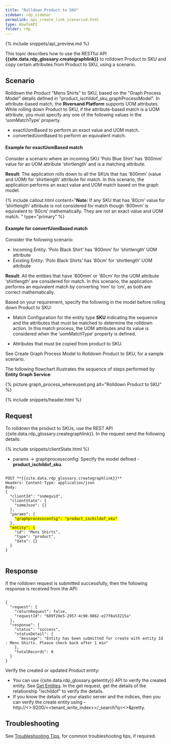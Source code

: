 ```yaml
---
title: "Rolldown Product to SKU"
sidebar: rdp_sidebar
permalink: api_create_link_scenario4.html
type: HowToAPI
folder: rdp
---
```


{% include snippets/api_preview.md %}

This topic describes how to use the RESTful API **{{site.data.rdp_glossary.creategraphlink}}** to rolldown Product to SKU and copy certain attributes from Product to SKU, using a scenario. 

## Scenario

Rolldown the Product "Mens Shirts" to SKU, based on the "Graph Process Model" details defined in "product_ischildof_sku_graphProcessModel". In attribute-based match, the **Riversand Platform** supports UOM attributes. While rolling down Product to SKU, if the attribute-based match is a UOM attribute, you must specify any one of the following values in the ‘uomMatchType’ property.
* exactUomBased to perform an exact value and UOM match. 
* convertedUomBased to perform an equivalent match. 

#### Example for exactUomBased match

Consider a scenario where an incoming SKU ‘Polo Blue Shirt’ has ‘800mm’ value for an UOM attribute ‘shirtlength’ and is a matching attribute.

**Result**: The application rolls down to all the SKUs that has ‘800mm’ (value and UOM) for ‘shirtlength’ attribute for match. In this scenario, the application performs an exact value and UOM match based on the graph model.

{% include callout.html content="**Note:** If any SKU that has ‘80cm’ value for ‘shirtlength’ attribute is not considered for match though ‘800mm’ is equivalent to ‘80cm’ mathematically. They are not an exact value and UOM match.
" type="primary" %}

#### Example for convertUomBased match

Consider the following scenario:
* Incoming Entity: ‘Polo Black Shirt’ has ‘800mm’ for ‘shirtlength’ UOM attribute
* Existing Entity: ‘Polo Black Shirts’ has ‘80cm’ for ‘shirtlength’ UOM attribute

**Result**: All the entities that have ‘800mm’ or ‘80cm’ for the UOM attribute ‘shirtlength’ are considered for match. In this scenario, the application performs an equivalent match by converting ‘mm’ to ‘cm’, as both are correct mathematically.

Based on your requirement, specify the following in the model before rolling down Product to SKU:

* Match Configuration for the entity type **SKU** indicating the sequence and the attributes that must be matched to determine the rolldown action. In this match process, the UOM attributes and its value is considered when the ‘uomMatchType’ property is defined.

* Attributes that must be copied from product to SKU. 

See Create Graph Process Model to Rolldown Product to SKU, for a sample scenario.

The following flowchart illustrates the sequence of steps performed by **Entity Graph Service**:

{% picture graph_process_whereused.png alt="Rolldown Product to SKU" %}

{% include snippets/header.html %}

## Request

To rolldown the product to SKUs, use the REST API {{site.data.rdp_glossary.creategraphlink}}. In the request send the following details:
  
{% include snippets/clientState.html %}
* params -> graphprocessconfig: Specify the model defined - **product_ischildof_sku**.

<pre>
<code>
POST **{{site.data.rdp_glossary.creategraphlink}}**
Headers: Content-Type: application/json
Body:
{
  "clientId": "someguid",
  "clientState": {
    "someJson": {}
  },
  "params": {
    <span style="background-color: #FFFF00">"graphprocessconfig": "product_ischildof_sku"</span>
  },
  <span style="background-color: #FFFF00">"entity": {</span>
    "id": "Mens Shirts",
    "type": "product",
    "data": {}
  }
}
</code>
</pre>

## Response

If the rolldown request is submitted successfully, then the following response is received from the API:

<pre><code>
{
  "request": {
    "returnRequest": false,
    "requestId": "689f20e5-2957-4c90-9862-e27f8a53215a"
  },
  "response": {
    "status": "success",
    "statusDetail": {
      "message": "Entity has been submitted for create with entity Id : Mens Shirts. Please check back after 1 min"
    },
    "totalRecords": 0
  }
}
</code></pre>

Verify the created or updated Product entity:
* You can use {{site.data.rdp_glossary.getentity}} API to verify the created entity. See [Get Entities](api_app_get_entity.html). In the get request, get the details of the relationship "ischildof" to verify the details.
* If you know the details of your elastic server and the indices, then you can verify the create entity using - http://<<ESSERVER>>:9200/<<tenant_write_index>>/_search?q=<<EntityName>>&pretty.

## Troubleshooting

See [Troubleshooting Tips](api_troubleshooting_tips.html), for common troubleshooting tips, if required.